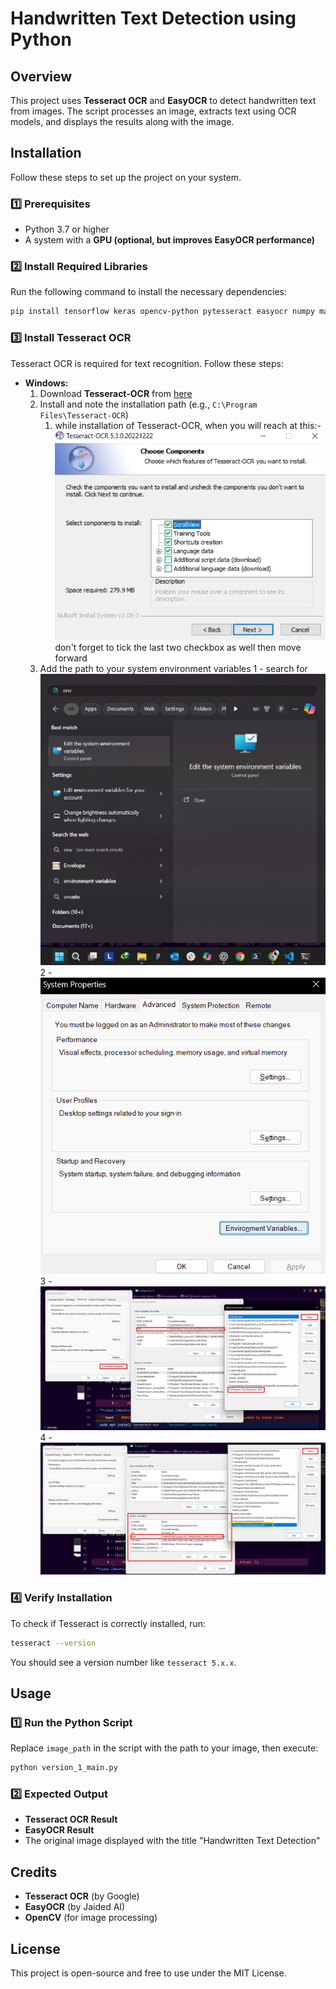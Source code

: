 # Handwritten Text Detection using Python

## Overview
This project uses **Tesseract OCR** and **EasyOCR** to detect handwritten text from images. The script processes an image, extracts text using OCR models, and displays the results along with the image.

## Installation
Follow these steps to set up the project on your system.

### 1️⃣ Prerequisites
- Python 3.7 or higher
- A system with a **GPU (optional, but improves EasyOCR performance)**

### 2️⃣ Install Required Libraries
Run the following command to install the necessary dependencies:
```bash
pip install tensorflow keras opencv-python pytesseract easyocr numpy matplotlib
```

### 3️⃣ Install Tesseract OCR
Tesseract OCR is required for text recognition. Follow these steps:
- **Windows:**
  1. Download **Tesseract-OCR** from [here](https://digi.bib.uni-mannheim.de/tesseract/tesseract-ocr-w64-setup-5.3.0.20221222.exe)
  2. Install and note the installation path (e.g., `C:\Program Files\Tesseract-OCR`)
     1. while installation of Tesseract-OCR, when you will reach at this:-
        ![alt text](image-4.png)
        don't forget to tick the last two checkbox as well then move forward
  3. Add the path to your system environment variables
        1 - search for ![alt text](image.png)
        2 - ![alt text](image-1.png)
        3 - ![alt text](image-2.png)
        4 - ![alt text](image-3.png)

### 4️⃣ Verify Installation
To check if Tesseract is correctly installed, run:
```bash
tesseract --version
```
You should see a version number like `tesseract 5.x.x`.

## Usage

### 1️⃣ Run the Python Script
Replace `image_path` in the script with the path to your image, then execute:
```bash
python version_1_main.py
```

### 2️⃣ Expected Output
- **Tesseract OCR Result**
- **EasyOCR Result**
- The original image displayed with the title "Handwritten Text Detection"

## Credits
- **Tesseract OCR** (by Google)
- **EasyOCR** (by Jaided AI)
- **OpenCV** (for image processing)

## License
This project is open-source and free to use under the MIT License.